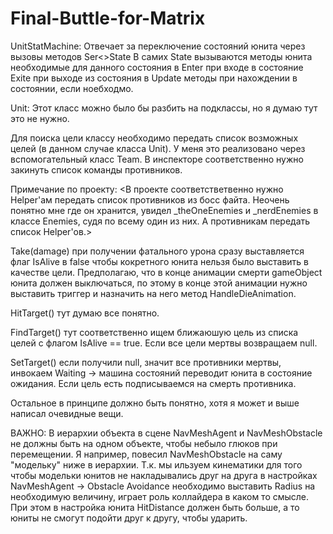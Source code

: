 # Final-Buttle-for-Matrix

UnitStatMachine:
Отвечает за переключение состояний юнита через вызовы методов Ser<>State
В самих State вызываются методы юнита необходимые для данного состояния в Enter при входе в состояние Exite при выходе из состояния 
в Update методы при нахождении в состоянии, если ноебходмо.

Unit:
Этот класс можно было бы разбить на подклассы, но я думаю тут это не нужно.

Для поиска цели классу необходимо передать список возможных целей (в данном случае класса Unit). У меня это реализовано через вспомогательный класс Team.
В инспекторе соответственно нужно закинуть список команды противников.

Примечание по проекту:
<В проекте соответстветвенно нужно Helper'ам передать список противников из босс файта. Неочень понятно мне где он хранится, увидел _theOneEnemies и _nerdEnemies в классе Enemies,
судя по всему один из них. А противникам передать список Helper'ов.>

  Take(damage) при получении фатального урона сразу выставляется флаг IsAlive в false чтобы кокретного юнита нельзя было выставить в качестве цели. Предполагаю, что в конце
  анимации смерти gameObject юнита должен выключаться, по этому в конце этой анимации нужно выставить триггер и назначить на него метод HandleDieAnimation.
  
  HitTarget() тут думаю все понятно.
  
  FindTarget() тут соответственно ищем ближаюшую цель из списка целей с флагом IsAlive == true. Если все цели мертвы возвращаем null.
  
  SetTarget() если получили null, значит все противники мертвы, инвокаем Waiting -> машина состояний переводит юнита в состояние ожидания. Если цель есть подписываемся
  на смерть противника.
  
  Остальное в принципе должно быть понятно, хотя я может и выше написал очевидные вещи.
  
ВАЖНО:
В иерархии объекта в сцене NavMeshAgent и NavMeshObstacle не должны быть на одном объекте, чтобы небыло глюков при перемещении. Я например, повесил NavMeshObstacle
на саму "модельку" ниже в иерархии.
Т.к. мы ильзуем кинематики для того чтобы модельки юнитов не накладывались друг на друга в настройках NavMeshAgent -> Obstacle Avoidance необходимо выставить Radius
на необходимую величину, играет роль коллайдера в каком то смысле. При этом в настройка юнита HitDistance должен быть больше, а то юниты не смогут подойти друг к другу,
чтобы ударить.
  
